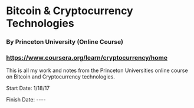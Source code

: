 # Bitcoin & Cryptocurrency Technologies
### By Princeton University (Online Course)
### https://www.coursera.org/learn/cryptocurrency/home
This is all my work and notes from the Princeton Universities online course on Bitcoin and Cryptocurrency technologies. 

Start Date: 1/18/17

Finish Date: ----


